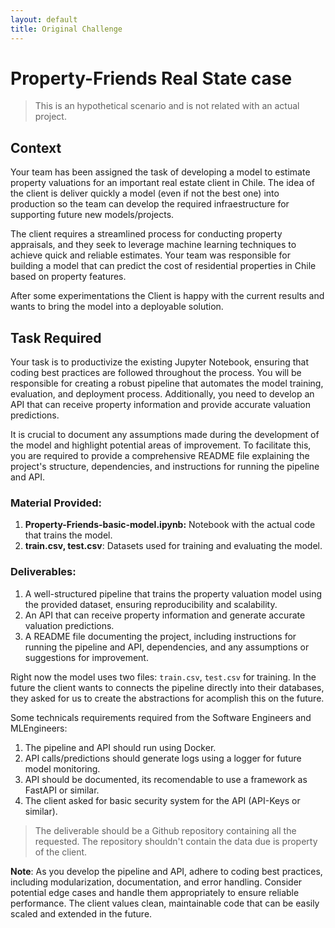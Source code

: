 ```yaml
---
layout: default
title: Original Challenge
---
```


# Property-Friends Real State case
> This is an hypothetical scenario and is not related with an actual project.

## Context
Your team has been assigned the task of developing a model to estimate property valuations for an important real estate client in Chile. The idea of the client is deliver quickly a model (even if not the best one) into production so the team can develop the required infraestructure for supporting future new models/projects.

The client requires a streamlined process for conducting property appraisals, and they seek to leverage machine learning techniques to achieve quick and reliable estimates. Your team was responsible for building a model that can predict the cost of residential properties in Chile based on property features.

After some experimentations the Client is happy with the current results and wants to bring the model into a deployable solution.

## Task Required

Your task is to productivize the existing Jupyter Notebook, ensuring that coding best practices are followed throughout the process. You will be responsible for creating a robust pipeline that automates the model training, evaluation, and deployment process. Additionally, you need to develop an API that can receive property information and provide accurate valuation predictions.

It is crucial to document any assumptions made during the development of the model and highlight potential areas of improvement. To facilitate this, you are required to provide a comprehensive README file explaining the project's structure, dependencies, and instructions for running the pipeline and API.

### Material Provided:
1. **Property-Friends-basic-model.ipynb:** Notebook with the actual code that trains the model.
2. **train.csv, test.csv**: Datasets used for training and evaluating the model.

### Deliverables:
1. A well-structured pipeline that trains the property valuation model using the provided dataset, ensuring reproducibility and scalability.
2. An API that can receive property information and generate accurate valuation predictions.
3. A README file documenting the project, including instructions for running the pipeline and API, dependencies, and any assumptions or suggestions for improvement.

Right now the model uses two files: `train.csv`, `test.csv` for training. In the future the client wants to connects the pipeline directly into their databases, they asked for us to create the abstractions for acomplish this on the future.

Some technicals requirements required from the Software Engineers and MLEngineers:
1. The pipeline and API should run using Docker.
2. API calls/predictions should generate logs using a logger for future model monitoring.
3. API should be documented, its recomendable to use a framework as FastAPI or similar.
4. The client asked for basic security system for the API (API-Keys or similar).

> The deliverable should be a Github repository containing all the requested. The repository shouldn't contain the data due is property of the client.

**Note**: As you develop the pipeline and API, adhere to coding best practices, including modularization, documentation, and error handling. Consider potential edge cases and handle them appropriately to ensure reliable performance. The client values clean, maintainable code that can be easily scaled and extended in the future.
